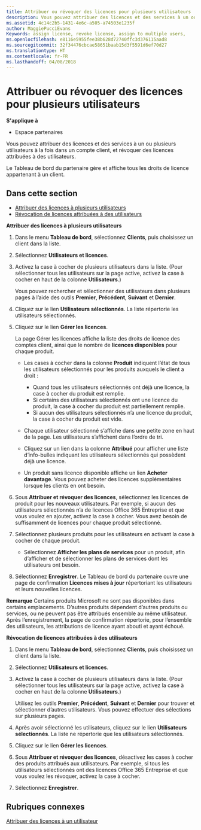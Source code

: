 ```yaml
---
title: Attribuer ou révoquer des licences pour plusieurs utilisateurs | Espace partenaires
description: Vous pouvez attribuer des licences et des services à un ou plusieurs utilisateurs à la fois dans un compte client, et révoquer des licences attribuées à des utilisateurs.
ms.assetid: 4c14c2b5-1431-4e6c-a505-a74503e1235f
author: MaggiePucciEvans
Keywords: assign license, revoke license, assign to multiple users,
ms.openlocfilehash: e8116e5955fee38b628d72740ffc3d376115aad8
ms.sourcegitcommit: 32f34476cbcae58651baab15d3f5591d6ef70d27
ms.translationtype: HT
ms.contentlocale: fr-FR
ms.lasthandoff: 04/08/2018
---
```

# <a name="assign-or-revoke-licenses-to-multiple-users"></a>Attribuer ou révoquer des licences pour plusieurs utilisateurs

**S'applique à**

-  Espace partenaires

Vous pouvez attribuer des licences et des services à un ou plusieurs utilisateurs à la fois dans un compte client, et révoquer des licences attribuées à des utilisateurs.

Le Tableau de bord du partenaire gère et affiche tous les droits de licence appartenant à un client.

## <a name="in-this-section"></a>Dans cette section


-   [Attribuer des licences à plusieurs utilisateurs](#assign-licenses-to-groups)
-   [Révocation de licences attribuées à des utilisateurs](#revoking-licenses)

<a href="" id="assign-licenses-to-groups"></a>
**Attribuer des licences à plusieurs utilisateurs**

1.  Dans le menu **Tableau de bord**, sélectionnez **Clients**, puis choisissez un client dans la liste.
2.  Sélectionnez **Utilisateurs et licences**.
3.  Activez la case à cocher de plusieurs utilisateurs dans la liste. (Pour sélectionner tous les utilisateurs sur la page active, activez la case à cocher en haut de la colonne **Utilisateurs**.)

    Vous pouvez rechercher et sélectionner des utilisateurs dans plusieurs pages à l’aide des outils **Premier**, **Précédent**, **Suivant** et **Dernier**.

4.  Cliquez sur le lien **Utilisateurs sélectionnés**. La liste répertorie les utilisateurs sélectionnés.
5.  Cliquez sur le lien **Gérer les licences**.

    La page Gérer les licences affiche la liste des droits de licence des comptes client, ainsi que le nombre de **licences disponibles** pour chaque produit.

    -   Les cases à cocher dans la colonne **Produit** indiquent l’état de tous les utilisateurs sélectionnés pour les produits auxquels le client a droit&nbsp;:

        -   Quand tous les utilisateurs sélectionnés ont déjà une licence, la case à cocher du produit est remplie.
        -   Si certains des utilisateurs sélectionnés ont une licence du produit, la case à cocher du produit est partiellement remplie.
        -   Si aucun des utilisateurs sélectionnés n’a une licence du produit, la case à cocher du produit est vide.
    -   Chaque utilisateur sélectionné s’affiche dans une petite zone en haut de la page. Les utilisateurs s’affichent dans l’ordre de tri.

    -   Cliquez sur un lien dans la colonne **Attribué** pour afficher une liste d’info-bulles indiquant les utilisateurs sélectionnés qui possèdent déjà une licence.

    -   Un produit sans licence disponible affiche un lien **Acheter davantage**. Vous pouvez acheter des licences supplémentaires lorsque les clients en ont besoin.

6.  Sous **Attribuer et révoquer des licences**, sélectionnez les licences de produit pour les nouveaux utilisateurs. Par exemple, si aucun des utilisateurs sélectionnés n’a de licences Office&nbsp;365 Entreprise et que vous voulez en ajouter, activez la case à cocher. Vous avez besoin de suffisamment de licences pour chaque produit sélectionné.
7.  Sélectionnez plusieurs produits pour les utilisateurs en activant la case à cocher de chaque produit.
    -   Sélectionnez **Afficher les plans de services** pour un produit, afin d’afficher et de sélectionner les plans de services dont les utilisateurs ont besoin.

8.  Sélectionnez **Enregistrer**. Le Tableau de bord du partenaire ouvre une page de confirmation **Licences mises à jour** répertoriant les utilisateurs et leurs nouvelles licences.

**Remarque** Certains produits Microsoft ne sont pas disponibles dans certains emplacements. D’autres produits dépendent d’autres produits ou services, ou ne peuvent pas être attribués ensemble au même utilisateur. Après l’enregistrement, la page de confirmation répertorie, pour l’ensemble des utilisateurs, les attributions de licence ayant abouti et ayant échoué.

 

<a href="" id="revoking-licenses"></a>
**Révocation de licences attribuées à des utilisateurs**

1.  Dans le menu **Tableau de bord**, sélectionnez **Clients**, puis choisissez un client dans la liste.
2.  Sélectionnez **Utilisateurs et licences**.
3.  Activez la case à cocher de plusieurs utilisateurs dans la liste. (Pour sélectionner tous les utilisateurs sur la page active, activez la case à cocher en haut de la colonne **Utilisateurs**.)

    Utilisez les outils **Premier**, **Précédent**, **Suivant** et **Dernier** pour trouver et sélectionner d’autres utilisateurs. Vous pouvez effectuer des sélections sur plusieurs pages.

4.  Après avoir sélectionné les utilisateurs, cliquez sur le lien **Utilisateurs sélectionnés**. La liste ne répertorie que les utilisateurs sélectionnés.
5.  Cliquez sur le lien **Gérer les licences**.
6.  Sous **Attribuer et révoquer des licences**, désactivez les cases à cocher des produits attribués aux utilisateurs. Par exemple, si tous les utilisateurs sélectionnés ont des licences Office&nbsp;365 Entreprise et que vous voulez les révoquer, activez la case à cocher.
7.  Sélectionnez **Enregistrer**.

## <a name="related-topics"></a>Rubriques connexes


[Attribuer des licences à un utilisateur](assign-licenses-to-users.md)

 

 



